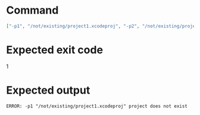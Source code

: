 # Command
```json
["-p1", "/not/existing/project1.xcodeproj", "-p2", "/not/existing/project2.xcodeproj"]
```

# Expected exit code
1

# Expected output
```
ERROR: -p1 "/not/existing/project1.xcodeproj" project does not exist

```

